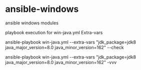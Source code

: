 # ansible-windows
ansible windows modules 

playbook execution for win-java.yml Extra-vars 

ansible-playbook win-java.yml --extra-vars "jdk_package=jdk8 java_major_version=8.0 java_minor_version=162" --check

ansible-playbook win-java.yml --extra-vars "jdk_package=jdk8 java_major_version=8.0 java_minor_version=162" -vvv
